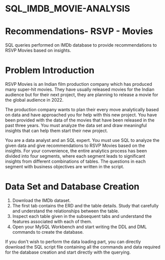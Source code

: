# SQL_IMDB_MOVIE-ANALYSIS

# Recommendations- RSVP - Movies
SQL queries performed on IMDb database to provide recommendations to RSVP Movies based on insights.


# Problem Introduction
RSVP Movies is an Indian film production company which has produced many super-hit movies. They have usually released movies for the Indian audience but for their next project, they are planning to release a movie for the global audience in 2022.

The production company wants to plan their every move analytically based on data and have approached you for help with this new project. You have been provided with the data of the movies that have been released in the past three years. You must analyze the data set and draw meaningful insights that can help them start their new project.

You are a data analyst and an SQL expert. You must use SQL to analyze the given data and give recommendations to RSVP Movies based on the insights. For your convenience, the entire analytics process has been divided into four segments, where each segment leads to significant insights from different combinations of tables. The questions in each segment with business objectives are written in the script.


# Data Set and Database Creation
1. Download the IMDb dataset.
2. The first tab contains the ERD and the table details. Study that carefully and understand the relationships between the table.
3. Inspect each table given in the subsequent tabs and understand the features associated with each of them.
4. Open your MySQL Workbench and start writing the DDL and DML commands to create the database.

If you don't wish to perform the data loading part, you can directly download the SQL script file containing all the commands and data required for the database creation and start directly with the querying.
